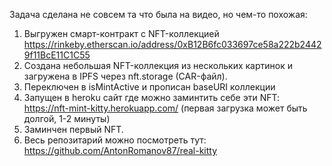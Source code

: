 
Задача сделана не совсем та что была на видео, но чем-то похожая:
1. Выгружен смарт-контракт с NFT-коллекцией https://rinkeby.etherscan.io/address/0xB12B6fc033697ce58a222b24429f11BcE11C1C55
3. Создана небольшая NFT-коллекция из нескольких картинок и загружена в IPFS через nft.storage (CAR-файл).
3. Переключен в isMintActive и прописан baseURI коллекции
4. Запущен в heroku сайт где можно заминтить себе эти NFT: https://nft-mint-kitty.herokuapp.com/ (первая загрузка может быть долгой, 1-2 минуты)
5. Заминчен первый NFT.
6. Весь репозитарий можно посмотреть тут: https://github.com/AntonRomanov87/real-kitty

